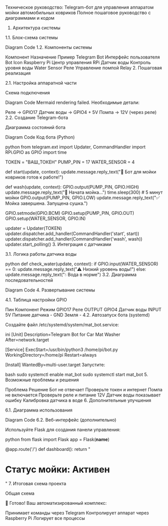 Техническое руководство: Telegram-бот для управления аппаратом мойки автомобильных ковриков
Полное пошаговое руководство с диаграммами и кодом

1. Архитектура системы

1.1. Блок-схема системы

Diagram
Code
1.2. Компоненты системы

Компонент    Назначение    Пример
Telegram Bot    Интерфейс пользователя    Bot Icon
Raspberry Pi    Центр управления    RPi
Датчик воды    Контроль уровня воды    Water Sensor
Реле    Управление помпой    Relay
2. Пошаговая реализация

2.1. Настройка аппаратной части

Схема подключения

Diagram
Code
Mermaid rendering failed.
Необходимые детали:

Реле → GPIO17
Датчик воды → GPIO4 + 5V
Помпа → 12V (через реле)
2.2. Создание Telegram-бота

Диаграмма состояний бота

Diagram
Code
Код бота (Python)

python
from telegram.ext import Updater, CommandHandler
import RPi.GPIO as GPIO
import time

TOKEN = "ВАШ_ТОКЕН"
PUMP_PIN = 17
WATER_SENSOR = 4

def start(update, context):
    update.message.reply_text("🚗 Бот для мойки ковриков готов к работе!")

def wash(update, context):
    GPIO.output(PUMP_PIN, GPIO.HIGH)
    update.message.reply_text("🔵 Начата мойка...")
    time.sleep(300)  # 5 минут мойки
    GPIO.output(PUMP_PIN, GPIO.LOW)
    update.message.reply_text("✅ Мойка завершена. Запущена сушка.")

GPIO.setmode(GPIO.BCM)
GPIO.setup(PUMP_PIN, GPIO.OUT)
GPIO.setup(WATER_SENSOR, GPIO.IN)

updater = Updater(TOKEN)
updater.dispatcher.add_handler(CommandHandler('start', start))
updater.dispatcher.add_handler(CommandHandler('wash', wash))
updater.start_polling()
3. Интеграция с датчиками

3.1. Логика работы датчика воды

python
def check_water(update, context):
    if GPIO.input(WATER_SENSOR) == 0:
        update.message.reply_text("⚠️ Низкий уровень воды!")
    else:
        update.message.reply_text("💧 Вода в норме")
3.2. Диаграмма последовательностей

Diagram
Code
4. Развертывание системы

4.1. Таблица настройки GPIO

Пин    Компонент    Режим
GPIO17    Реле    OUTPUT
GPIO4    Датчик воды    INPUT
5V    Питание датчика    -
GND    Земля    -
4.2. Автозапуск бота (systemd)

Создайте файл /etc/systemd/system/mat_bot.service:

ini
[Unit]
Description=Telegram Bot for Car Mat Washer
After=network.target

[Service]
ExecStart=/usr/bin/python3 /home/pi/bot.py
WorkingDirectory=/home/pi
Restart=always

[Install]
WantedBy=multi-user.target
Запустите:

bash
sudo systemctl enable mat_bot
sudo systemctl start mat_bot
5. Возможные проблемы и решения

Проблема    Решение
Бот не отвечает    Проверьте токен и интернет
Помпа не включается    Проверьте реле и питание 12V
Датчик воды показывает ошибку    Калибровка датчика в воде
6. Дополнительные улучшения

6.1. Диаграмма использования

Diagram
Code
6.2. Веб-интерфейс (дополнительно)

Используйте Flask для создания панели управления:

python
from flask import Flask
app = Flask(__name__)

@app.route('/')
def dashboard():
    return "<h1>Статус мойки: Активен</h1>"
7. Итоговая схема проекта

Общая схема

🚀 Готово! Ваш автоматизированный комплекс:

Принимает команды через Telegram
Контролирует аппарат через Raspberry Pi
Логирует все процессы
